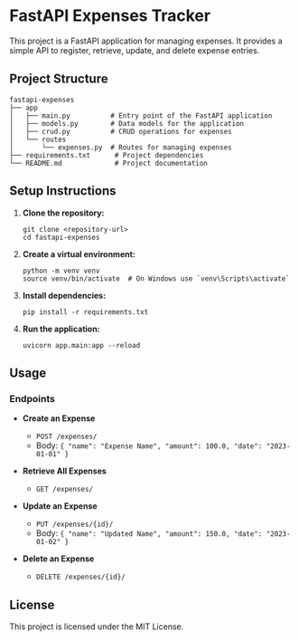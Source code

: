# FastAPI Expenses Tracker

This project is a FastAPI application for managing expenses. It provides a simple API to register, retrieve, update, and delete expense entries.

## Project Structure

```
fastapi-expenses
├── app
│   ├── main.py          # Entry point of the FastAPI application
│   ├── models.py        # Data models for the application
│   ├── crud.py          # CRUD operations for expenses
│   └── routes
│       └── expenses.py  # Routes for managing expenses
├── requirements.txt      # Project dependencies
└── README.md             # Project documentation
```

## Setup Instructions

1. **Clone the repository:**
   ```
   git clone <repository-url>
   cd fastapi-expenses
   ```

2. **Create a virtual environment:**
   ```
   python -m venv venv
   source venv/bin/activate  # On Windows use `venv\Scripts\activate`
   ```

3. **Install dependencies:**
   ```
   pip install -r requirements.txt
   ```

4. **Run the application:**
   ```
   uvicorn app.main:app --reload
   ```

## Usage

### Endpoints

- **Create an Expense**
  - `POST /expenses/`
  - Body: `{ "name": "Expense Name", "amount": 100.0, "date": "2023-01-01" }`

- **Retrieve All Expenses**
  - `GET /expenses/`

- **Update an Expense**
  - `PUT /expenses/{id}/`
  - Body: `{ "name": "Updated Name", "amount": 150.0, "date": "2023-01-02" }`

- **Delete an Expense**
  - `DELETE /expenses/{id}/`

## License

This project is licensed under the MIT License.